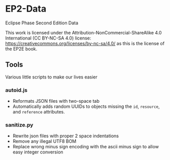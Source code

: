 # EP2-Data
Eclipse Phase Second Edition Data

This work is licensed under the Attribution-NonCommercial-ShareAlike 4.0 International (CC BY-NC-SA 4.0) license: https://creativecommons.org/licenses/by-nc-sa/4.0/ as this is the license of the EP2E book.

## Tools
Various little scripts to make our lives easier

### autoid.js
- Reformats JSON files with two-space tab
- Automatically adds random UUIDs to objects missing the `id`, `resource`, and `reference` attributes.

### sanitize.py
- Rewrite json files with proper 2 space indentations
- Remove any illegal UTF8 BOM
- Replace wrong minus sign encoding with the ascii minus sign to allow easy integer conversion
